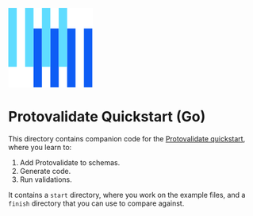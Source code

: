 ![The Buf logo](https://raw.githubusercontent.com/bufbuild/protovalidate/main/.github/buf-logo.svg)

# Protovalidate Quickstart (Go)

This directory contains companion code for the [Protovalidate quickstart][documentation], where you learn to:

1. Add Protovalidate to schemas.
2. Generate code.
3. Run validations.

It contains a `start` directory, where you work on the example files, and a `finish` directory that you can use to compare against.

[documentation]: https://buf.build/docs/protovalidate/quickstart
